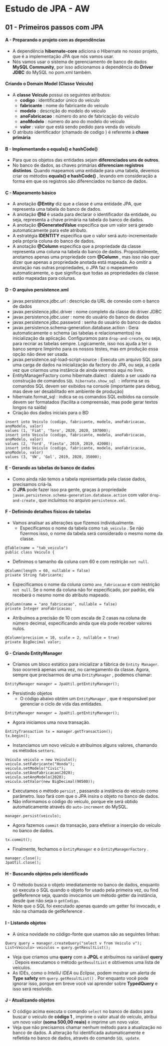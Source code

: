 # Estudo de JPA - AW

## 01 - Primeiros passos com JPA

#### A - Preparando o projeto com as dependências
- A dependência **hibernate-core** adiciona o Hibernate no nosso projeto, que é a
  implementação JPA que nós vamos usar.
- Nós vamos usar o sistema de gerenciamento de banco de dados **MySQL
  Community**, por isso adicionamos a dependência do **Driver JDBC** do MySQL no
  pom.xml também.
#### Criando o Domain Model (Classe Veiculo)
- A **classe Veiculo** possui os seguintes atributos:
  - **codigo** : identificador único do veículo
  - **fabricante** : nome do fabricante do veículo
  - **modelo** : descrição do modelo do veículo
  - **anoFabricacao** : número do ano de fabricação do veículo
  - **anoModelo** : número do ano do modelo do veículo
  - **valor** : valor que está sendo pedido para venda do veículo
- O atributo identificador (chamado de codigo ) é referente à **chave primária**

#### B - Implementando o equals() e hashCode()
- Para que os objetos das entidades sejam **diferenciados uns de outros**.
- No banco de dados, as chaves primárias **diferenciam registros distintos**. Quando
  mapeamos uma entidade para uma tabela, devemos criar os métodos **equals()
  e hashCode()** , levando em consideração a forma em que os registros são
  diferenciados no banco de dados.

#### C - Mapeamento básico
- A anotação **@Entity** diz que a classe é uma entidade JPA, que representa uma
tabela do banco de dados.
- A anotação **@Id** é usada para declarar o identificador da entidade, ou seja,
  representa a chave primária na tabela do banco de dados.
- A anotação **@GeneratedValue** especifica que um valor será gerado
 automaticamente para este atributo.
 - A estratégia **IDENTITY** especifica que o valor será auto-incrementado pela própria
   coluna do banco de dados.
- A anotação **@Column** especifica que a propriedade da classe representa uma coluna
na tabela do banco de dados. Propositalmente, anotamos apenas uma propriedade com **@Column** , mas isso não
quer dizer que apenas a propriedade anotada está mapeada. Ao omitir a
anotação nas outras propriedades, o JPA faz o mapeamento automaticamente, o
que significa que todas as propriedades da classe estão mapeadas para colunas.

#### D - O arquivo persistence.xml
- javax.persistence.jdbc.url : descrição da URL de conexão com o banco de dados
- javax.persistence.jdbc.driver : nome completo da classe do driver JDBC
- javax.persistence.jdbc.user : nome do usuário do banco de dados
- javax.persistence.jdbc.password : senha do usuário do banco de dados
- javax.persistence.schema-generation.database.action : Gera automaticamente o schema (as tabelas e relacionamentos) na 
inicialização da aplicação. Configuramos para `drop-and-create`, ou seja, para recriar as tabelas sempre. Logicamente, isso nos ajuda a ter o banco
sempre limpinho para os nossos testes, mas em produção essa opção não deve ser usada.
- javax.persistence.sql-load-script-source : Executa um arquivo SQL para uma carga de dados na inicialização da factory do JPA, ou seja,
a cada vez que criarmos uma instância de ainda veremos aqui no livro.
- EntityManagerFactory como hibernate.dialect : dialeto a ser usado na construção de comandos `SQL hibernate.show_sql :` informa se os comandos SQL devem ser exibidos na console (importante para debug, mas deve ser desabilitado em ambiente de produção)
- hibernate.format_sql : indica se os comandos SQL exibidos na console devem ser formatados (facilita a compreensão, mas pode gerar textos longos na saída)
- Criação dos dados iniciais para o BD

```
insert into Veiculo (codigo, fabricante, modelo, anoFabricacao, anoModelo, valor)
values (1, 'Fiat', 'Toro', 2020, 2020, 107000);
insert into Veiculo (codigo, fabricante, modelo, anoFabricacao, anoModelo, valor)
values (2, 'Ford', 'Fiesta', 2019, 2019, 42000);
insert into Veiculo (codigo, fabricante, modelo, anoFabricacao, anoModelo, valor)
values (3, 'VW', 'Gol', 2019, 2020, 35000);
```

#### E - Gerando as tabelas do banco de dados
- Como ainda não temos a tabela representada pela classe dados, precisamos criá-la.
- O **JPA** pode fazer isso pra gente, graças à propriedade `javax.persistence.schema-generation.database.action` com valor `drop-and-create` , que incluímos no arquivo `persistence.xml`.

#### F - Definindo detalhes físicos de tabelas
- Vamos analisar as alterações que fizemos individualmente.
  - Especificamos o nome da tabela como `tab_veiculo` . Se não fizermos isso, o nome da tabela será considerado o mesmo nome da classe.

```
@Table(name = "tab_veiculo")
public class Veiculo {
```
  - Definimos o tamanho da coluna com 60 e com restrição `not null`.

```
@Column(length = 60, nullable = false)
private String fabricante;
```
  - Especificamos o nome da coluna como `ano_fabricacao` e com restrição `not null`. Se o nome da coluna não for especificado, por padrão, ela receberá o mesmo nome do atributo mapeado.

```
@Column(name = "ano_fabricacao", nullable = false)
private Integer anoFabricacao;
```

  - Atribuímos a precisão de 10 com escala de 2 casas na coluna de número decimal, especificando ainda que ela pode receber valores nulos.

```
@Column(precision = 10, scale = 2, nullable = true)
private BigDecimal valor;
```

#### G - Criando EntityManager
- Criamos um bloco estático para inicializar a fábrica de `Entity Manager`. Isso ocorrerá apenas uma vez, no carregamento da classe. Agora, sempre que precisarmos de uma `EntityManager` , podemos chamar:

```
EntityManager manager = JpaUtil.getEntityManager();
```
- Persistindo objetos
  - O código abaixo obtém um `EntityManager` , que é responsável por gerenciar o ciclo de vida das entidades.

```
EntityManager manager = JpaUtil.getEntityManager();
```
  - Agora iniciamos uma nova transação.

```
EntityTransaction tx = manager.getTransaction();
tx.begin();
```
  - Instanciamos um novo veículo e atribuímos alguns valores, chamando os métodos `setters`.

```
Veiculo veiculo = new Veiculo();
veiculo.setFabricante("Honda");
veiculo.setModelo("Civic");
veiculo.setAnoFabricacao(2020);
veiculo.setAnoModelo(2020);
veiculo.setValor(new BigDecimal(90500));
```
  - Executamos o método `persist` , passando a instância do veículo como parâmetro. Isso fará com que o JPA insira o objeto no banco de dados.
  - Não informamos o código do veículo, porque ele será obtido automaticamente através do `auto-increment` do MySQL.

```
manager.persist(veiculo);
```
  - Agora fazemos `commit` da transação, para efetivar a inserção do veículo no banco de dados.

```
tx.commit();
```
  - Finalmente, fechamos o `EntityManager` e o `EntityManagerFactory` .
  
```
manager.close();
JpaUtil.close();
```

#### H - Buscando objetos pelo identificado
- O método busca o objeto imediatamente no banco de dados, enquanto só executa o SQL quando o objeto for usado pela primeira vez, ou find getReference seja, quando invocamos um método getter da instância, desde que não seja o `getCodigo`.
- Note que o SQL foi executado apenas quando um getter foi invocado, e não na chamada de getReference .

#### I - Listando objetos
- A única novidade no código-fonte que usamos são as seguintes linhas:

```
Query query = manager.createQuery("select v from Veiculo v");
List<Veiculo> veiculos = query.getResultList();
```
- Veja que criamos uma **query** com a **JPQL** e atribuímos na variável **query** . Depois executamos o método `getResultList` e obtivemos uma lista de veículos.
- As IDEs, como o *IntelliJ IDEA* ou *Eclipse*, podem mostrar um alerta de **Type safety** em `query.getResultList()` . Por enquanto você pode ignorar isso, porque em breve você vai aprender sobre **TypedQuery** e isso será resolvido.

#### J - Atualizando objetos
- O código acima executa o comando `select` no banco de dados para buscar o veículo de **código 1** , imprime o valor atual do veículo, atribui um novo valor **(soma 500,00 reais)** e imprime um novo valor.
- Veja que não precisamos chamar nenhum método para a atualização no banco de dados. A alteração foi identificada automaticamente e refletida no banco de dados, através do comando `SQL update`.